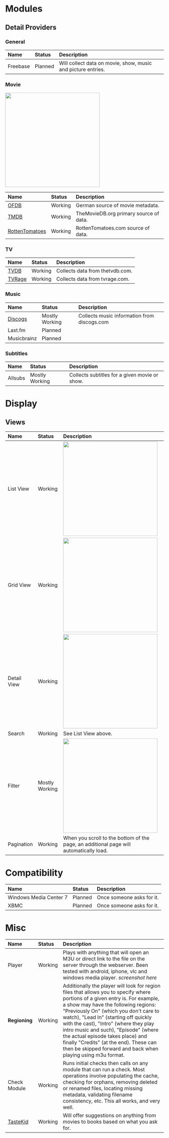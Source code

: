 # Modules #

## Detail Providers ##

### General ###

| **Name** | **Status** | **Description** |
|:---------|:-----------|:----------------|
| Freebase | Planned    | Will collect data on movie, show, music and picture entries. |

### Movie ###

<a href='http://wiki.mediabrary.googlecode.com/hg/img/meta-movie.jpg'><img src='http://wiki.mediabrary.googlecode.com/hg/img/meta-movie.jpg' width='300' /></a>

| **Name** | **Status** | **Description** |
|:---------|:-----------|:----------------|
| [OFDB](http://www.ofdb.de) | Working    | German source of movie metadata. |
| [TMDB](http://www.themoviedb.org) | Working    | TheMovieDB.org primary source of data. |
| [RottenTomatoes](http://www.rottentomatoes.com) | Working    | RottenTomatoes.com source of data. |

### TV ###

| **Name** | **Status** | **Description** |
|:---------|:-----------|:----------------|
| [TVDB](http://thetvdb.com/) | Working    | Collects data from thetvdb.com. |
| [TVRage](http://www.tvrage.com/) | Working    | Collects data from tvrage.com. |

### Music ###

| **Name** | **Status** | **Description** |
|:---------|:-----------|:----------------|
| [Discogs](http://www.discogs.com) | Mostly Working | Collects music information from discogs.com |
| Last.fm  | Planned    |
| Musicbrainz | Planned    |

### Subtitles ###

| **Name** | **Status** | **Description** |
|:---------|:-----------|:----------------|
| Allsubs  | Mostly Working | Collects subtitles for a given movie or show. |

# Display #

## Views ##

| **Name** | **Status** | **Description** |
|:---------|:-----------|:----------------|
| List View | Working    | <a href='http://wiki.mediabrary.googlecode.com/hg/img/list.jpg'><img src='http://wiki.mediabrary.googlecode.com/hg/img/list.jpg' width='300' /></a> |
| Grid View | Working    | <a href='https://lh3.googleusercontent.com/-1WH4vYtLDk8/TSBekLj6OQI/AAAAAAAAABM/a8TQKpkVFF0/s800/4.png'><img src='https://lh3.googleusercontent.com/-1WH4vYtLDk8/TSBekLj6OQI/AAAAAAAAABM/a8TQKpkVFF0/s800/4.png' width='300' /></a> |
| Detail View | Working    | <a href='https://lh6.googleusercontent.com/-DAlV-V2VBTA/TSBepoHfUQI/AAAAAAAAABY/psOTlkuQY2k/s800/6.png'><img src='https://lh6.googleusercontent.com/-DAlV-V2VBTA/TSBepoHfUQI/AAAAAAAAABY/psOTlkuQY2k/s800/6.png' width='300' /></a> |
| Search   | Working    | See List View above. |
| Filter   | Mostly Working | <a href='https://lh4.googleusercontent.com/-XKu4_lfvlQs/TSBekoctx0I/AAAAAAAAABQ/8sB19IvDUcU/s800/5.png'><img src='https://lh4.googleusercontent.com/-XKu4_lfvlQs/TSBekoctx0I/AAAAAAAAABQ/8sB19IvDUcU/s800/5.png' width='300' /></a> |
| Pagination | Working    | When you scroll to the bottom of the page, an additional page will automatically load. |

# Compatibility #

| **Name** | **Status** | **Description** |
|:---------|:-----------|:----------------|
| Windows Media Center 7 | Planned    | Once someone asks for it. |
| XBMC     | Planned    | Once someone asks for it. |

# Misc #

| **Name** | **Status** | **Description** |
|:---------|:-----------|:----------------|
| Player   | Working    | Plays with anything that will open an M3U or direct link to the file on the server through the webserver. Been tested with android, iphone, vlc and windows media player. _screenshot here_ |
| **Regioning**| Working    | Additionally the player will look for region files that allows you to specify where portions of a given entry is. For example, a show may have the following regions: "Previously On" (which you don't care to watch), "Lead In" (starting off quickly with the cast), "Intro" (where they play intro music and such), "Episode" (where the actual episode takes place) and finally "Credits" (at the end). These can then be skipped forward and back when playing using m3u format. |
| Check Module | Working    | Runs initial checks then calls on any module that can run a check. Most operations involve populating the cache, checking for orphans, removing deleted or renamed files, locating missing metadata, validating filename consistency, etc. This all works, and very well. |
| [TasteKid](http://www.tastekid.com) | Working    | Will offer suggestions on anything from movies to books based on what you ask for. |